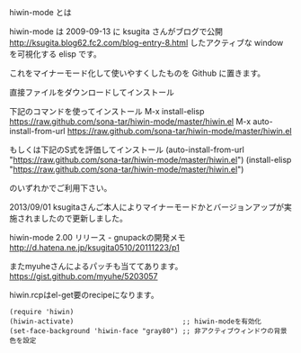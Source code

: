 hiwin-mode とは

hiwin-mode は 2009-09-13 に ksugita さんがブログで公開
http://ksugita.blog62.fc2.com/blog-entry-8.html
したアクティブな window を可視化する elisp です。

これをマイナーモード化して使いやすくしたものを Github に置きます。

直接ファイルをダウンロードしてインストール

下記のコマンドを使ってインストール
M-x install-elisp https://raw.github.com/sona-tar/hiwin-mode/master/hiwin.el
M-x auto-install-from-url https://raw.github.com/sona-tar/hiwin-mode/master/hiwin.el

もしくは下記のS式を評価してインストール
(auto-install-from-url "https://raw.github.com/sona-tar/hiwin-mode/master/hiwin.el")
(install-elisp "https://raw.github.com/sona-tar/hiwin-mode/master/hiwin.el")

のいずれかでご利用下さい。


2013/09/01
ksugitaさんご本人によりマイナーモードかとバージョンアップが実施されましたので更新しました。

hiwin-mode 2.00 リリース - gnupackの開発メモ
http://d.hatena.ne.jp/ksugita0510/20111223/p1

またmyuheさんによるパッチも当ててあります。
https://gist.github.com/myuhe/5203057

hiwin.rcpはel-get要のrecipeになります。

```
(require 'hiwin)
(hiwin-activate)                           ;; hiwin-modeを有効化
(set-face-background 'hiwin-face "gray80") ;; 非アクティブウィンドウの背景色を設定
```
